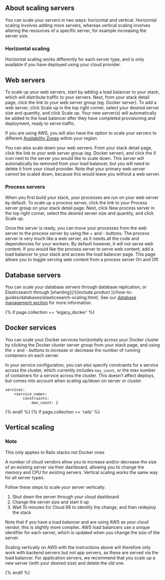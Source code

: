 
## About scaling servers

You can scale your servers in two ways: horizontal and vertical. Horizontal scaling involves adding more servers, whereas vertical scaling involves altering the resources of a specific server, for example increasing the server size.

### Horizontal scaling

Horizontal scaling works differently for each server type, and is only available if you have deployed using your cloud provider.

## Web servers

To scale up your web servers, start by adding a load balancer to your stack, which will distribute traffic to your servers. Next, from your stack detail page, click the link to your web server group (eg. Docker server). To add a web server, click Scale up in the top right corner, select your desired server size and quantity, and click Scale up. Your new server(s) will automatically be added to the load balancer after they have completed provisioning and deployment, ready to serve traffic.

If you are using AWS, you will also have the option to scale your servers to different [Availability Zones](http://docs.aws.amazon.com/AWSEC2/latest/UserGuide/using-regions-availability-zones.html) within your region.

You can also scale down your web servers. From your stack detail page, click the link to your web server group (eg. Docker server), and click the X icon next to the server you would like to scale down. This server will automatically be removed from your load balancer, but you will need to delete it from your cloud provider. Note that your primary web server cannot be scaled down, because this would leave you without a web server.

### Process servers
When you first build your stack, your processes are run on your web server by default. To scale up a process server, click the link to your Process server group on your stack detail page. Next, click New process server in the top right corner, select the desired server size and quantity, and click Scale up.

Once the server is ready, you can move your processes from the web server to the process server by using the + and - buttons. The process server is very much like a web server, as it needs all the code and dependencies for your workers. By default however, it will not serve web content. If you would like the process server to serve web content, add a load balancer to your stack and access the load balancer page. This page allows you to toggle serving web content from a process server On and Off.

## Database servers

You can scale your database servers through database replication, or Elasticsearch through [sharding](/{{include.product }}/how-to-guides/databases/elasticsearch-scaling.html). See our [database management section](/{{page.collection}}/how-to-guides/databases/database-customization.html) for more information.

{% if page.collection == 'legacy_docker' %}

## Docker services

You can scale your Docker services horizontally across your Docker cluster by clicking the Docker cluster server group from your stack page, and using the + and - buttons to increase or decrease the number of running containers on each server.

In your service configuration, you can also specify constraints for a service across the cluster, which currently includes `max_count`, or the max number of containers for a service across the cluster. This doesn’t affect deploys, but comes into account when scaling up/down on server or cluster.

```
services:
    <service_name>:
        constraints:
            max_count: 2
```
{% endif %}
{% if page.collection == 'rails' %}

## Vertical scaling

### Note

This only applies to Rails stacks not Docker ones

A number of cloud vendors allow you to increase and/or decrease the size of an existing server via their dashboard, allowing you to change the memory and CPU for existing servers. Vertical scaling works the same way for all server types.

Follow these steps to scale your server vertically:

1. Shut down the server through your cloud dashboard
2. Change the server size and start it up
3. Wait 10 minutes for Cloud 66 to identify the change, and then redeploy the stack

Note that if you have a load balancer and are using AWS as your cloud vendor, this is slightly more complex. AWS load balancers use a unique identifier for each server, which is updated when you change the size of the server.

Scaling vertically on AWS with the instructions above will therefore only work with backend servers but not app servers, as these are served via the load balancer. For application servers, we recommend that you scale up a new server (with your desired size) and delete the old one.

{% endif %}
